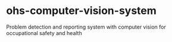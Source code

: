 # ohs-computer-vision-system
Problem detection and reporting system with computer vision for occupational safety and health

